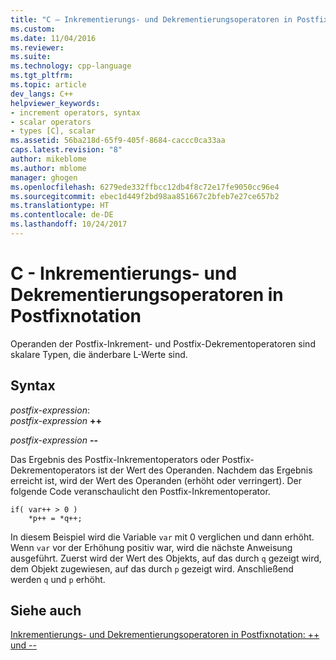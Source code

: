 ```yaml
---
title: "C – Inkrementierungs- und Dekrementierungsoperatoren in Postfixnotation | Microsoft-Dokumentation"
ms.custom: 
ms.date: 11/04/2016
ms.reviewer: 
ms.suite: 
ms.technology: cpp-language
ms.tgt_pltfrm: 
ms.topic: article
dev_langs: C++
helpviewer_keywords:
- increment operators, syntax
- scalar operators
- types [C], scalar
ms.assetid: 56ba218d-65f9-405f-8684-caccc0ca33aa
caps.latest.revision: "8"
author: mikeblome
ms.author: mblome
manager: ghogen
ms.openlocfilehash: 6279ede332ffbcc12db4f8c72e17fe9050cc96e4
ms.sourcegitcommit: ebec1d449f2bd98aa851667c2bfeb7e27ce657b2
ms.translationtype: HT
ms.contentlocale: de-DE
ms.lasthandoff: 10/24/2017
---
```

# <a name="c-postfix-increment-and-decrement-operators"></a>C - Inkrementierungs- und Dekrementierungsoperatoren in Postfixnotation
Operanden der Postfix-Inkrement- und Postfix-Dekrementoperatoren sind skalare Typen, die änderbare L-Werte sind.  
  
## <a name="syntax"></a>Syntax  
 *postfix-expression*:  
 *postfix-expression* **++**  
  
 *postfix-expression* **--**  
  
 Das Ergebnis des Postfix-Inkrementoperators oder Postfix-Dekrementoperators ist der Wert des Operanden. Nachdem das Ergebnis erreicht ist, wird der Wert des Operanden (erhöht oder verringert). Der folgende Code veranschaulicht den Postfix-Inkrementoperator.  
  
```  
if( var++ > 0 )  
    *p++ = *q++;  
```  
  
 In diesem Beispiel wird die Variable `var` mit 0 verglichen und dann erhöht. Wenn `var` vor der Erhöhung positiv war, wird die nächste Anweisung ausgeführt. Zuerst wird der Wert des Objekts, auf das durch `q` gezeigt wird, dem Objekt zugewiesen, auf das durch `p` gezeigt wird. Anschließend werden `q` und `p` erhöht.  
  
## <a name="see-also"></a>Siehe auch  
 [Inkrementierungs- und Dekrementierungsoperatoren in Postfixnotation: ++ und --](../cpp/postfix-increment-and-decrement-operators-increment-and-decrement.md)
